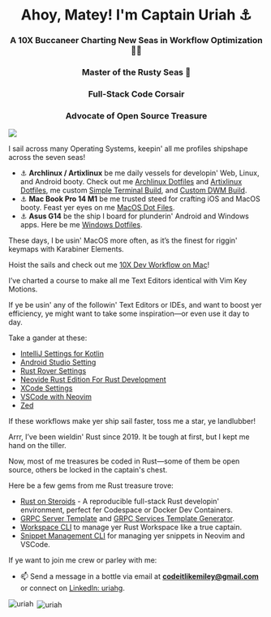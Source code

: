 <h1 align="center">Ahoy, Matey! I'm Captain Uriah ⚓</h1>
<h3 align="center">A 10X Buccaneer Charting New Seas in Workflow Optimization 🏴‍☠️</h3>
<h3 align="center">Master of the Rusty Seas 🦀</h3>
<h3 align="center">Full-Stack Code Corsair</h3>
<h3 align="center">Advocate of Open Source Treasure</h3>

![](https://komarev.com/ghpvc/?username=codeitlikemiley)

I sail across many Operating Systems, keepin' all me profiles shipshape across the seven seas!

- ⚓ **Archlinux / Artixlinux** be me daily vessels for developin' Web, Linux, and Android booty. Check out me [Archlinux Dotfiles](https://github.com/codeitlikemiley/huawei-mb13-dotfiles-archlinux) and [Artixlinux Dotfiles](https://github.com/codeitlikemiley/artix-dotfiles), me custom [Simple Terminal Build](https://github.com/codeitlikemiley/st), and [Custom DWM Build](https://github.com/codeitlikemiley/dwm).
- ⚓ **Mac Book Pro 14 M1** be me trusted steed for crafting iOS and MacOS booty. Feast yer eyes on me [MacOS Dot Files](https://github.com/goldcoders/mac-m1-dotfiles).
- ⚓ **Asus G14** be the ship I board for plunderin' Android and Windows apps. Here be me [Windows Dotfiles](https://github.com/goldcoders/windows-10-dotfiles).

These days, I be usin' MacOS more often, as it’s the finest for riggin' keymaps with Karabiner Elements.

Hoist the sails and check out me [10X Dev Workflow on Mac](https://github.com/codeitlikemiley/10x-dev-macosx-workflow)!

I’ve charted a course to make all me Text Editors identical with Vim Key Motions. 

If ye be usin' any of the followin' Text Editors or IDEs, and want to boost yer efficiency, ye might want to take some inspiration—or even use it day to day.

Take a gander at these:

- [IntelliJ Settings for Kotlin](https://github.com/codeitlikemiley/kotlin-settings)
- [Android Studio Setting](https://github.com/codeitlikemiley/android-studio-settings)
- [Rust Rover Settings](https://github.com/codeitlikemiley/rust-rover-settings)
- [Neovide Rust Edition For Rust Development](https://github.com/codeitlikemiley/nvim)
- [XCode Settings](https://github.com/codeitlikemiley/xcode-settings)
- [VSCode with Neovim](https://github.com/codeitlikemiley/vscode-neovim)
- [Zed](https://github.com/codeitlikemiley/zed-config)

If these workflows make yer ship sail faster, toss me a star, ye landlubber!

Arrr, I’ve been wieldin' Rust since 2019. It be tough at first, but I kept me hand on the tiller.

Now, most of me treasures be coded in Rust—some of them be open source, others be locked in the captain's chest.

Here be a few gems from me Rust treasure trove:

- [Rust on Steroids](https://github.com/codeitlikemiley/rust-on-steroids) - A reproducible full-stack Rust developin' environment, perfect fer Codespace or Docker Dev Containers.
- [GRPC Server Template](http://github.com/codeitlikemiley/server_template) and [GRPC Services Template Generator](http://github.com/codeitlikemiley/service_template).
- [Workspace CLI](http://github.com/codeitlikemiley/ws-cli) to manage yer Rust Workspace like a true captain.
- [Snippet Management CLI](https://github.com/codeitlikemiley/snipr) for managing yer snippets in Neovim and VSCode.

If ye want to join me crew or parley with me:

- 📫 Send a message in a bottle via email at **codeitlikemiley@gmail.com** or connect on [LinkedIn: uriahg](https://www.linkedin.com/in/uriahg/).

<p align="left"><img align="left" src="https://github-readme-stats.vercel.app/api/top-langs/?username=codeitlikemiley&layout=compact&hide=html" alt="uriah" /></p>

<p>&nbsp;<img align="center" src="https://github-readme-stats.vercel.app/api?username=codeitlikemiley&show_icons=true" alt="uriah" /></p>
